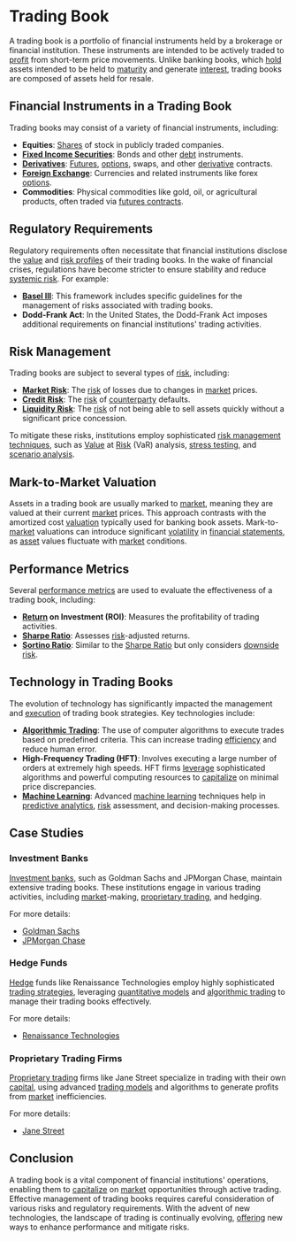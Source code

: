 # Trading Book

A trading book is a portfolio of financial instruments held by a brokerage or financial institution. These instruments are intended to be actively traded to [profit](../p/profit.md) from short-term price movements. Unlike banking books, which [hold](../h/hold.md) assets intended to be held to [maturity](../m/maturity.md) and generate [interest](../i/interest.md), trading books are composed of assets held for resale. 

## Financial Instruments in a Trading Book

Trading books may consist of a variety of financial instruments, including:
- **Equities**: [Shares](../s/shares.md) of stock in publicly traded companies.
- **[Fixed Income Securities](../f/fixed_income_securities.md)**: Bonds and other [debt](../d/debt.md) instruments.
- **[Derivatives](../d/derivatives.md)**: [Futures](../f/futures.md), [options](../o/options.md), swaps, and other [derivative](../d/derivative.md) contracts.
- **[Foreign Exchange](../f/foreign_exchange.md)**: Currencies and related instruments like forex [options](../o/options.md).
- **Commodities**: Physical commodities like gold, oil, or agricultural products, often traded via [futures contracts](../f/futures_contracts.md).

## Regulatory Requirements

Regulatory requirements often necessitate that financial institutions disclose the [value](../v/value.md) and [risk profiles](../r/risk_profiles.md) of their trading books. In the wake of financial crises, regulations have become stricter to ensure stability and reduce [systemic risk](../s/systemic_risk.md). For example:
- **[Basel III](../b/basel_iii.md)**: This framework includes specific guidelines for the management of risks associated with trading books.
- **Dodd-Frank Act**: In the United States, the Dodd-Frank Act imposes additional requirements on financial institutions' trading activities.

## Risk Management

Trading books are subject to several types of [risk](../r/risk.md), including:
- **[Market Risk](../m/market_risk.md)**: The [risk](../r/risk.md) of losses due to changes in [market](../m/market.md) prices.
- **[Credit Risk](../c/credit_risk.md)**: The [risk](../r/risk.md) of [counterparty](../c/counterparty.md) defaults.
- **[Liquidity Risk](../l/liquidity_risk.md)**: The [risk](../r/risk.md) of not being able to sell assets quickly without a significant price concession.

To mitigate these risks, institutions employ sophisticated [risk management techniques](../r/risk_management_techniques.md), such as [Value](../v/value.md) at [Risk](../r/risk.md) (VaR) analysis, [stress testing](../s/stress_testing.md), and [scenario analysis](../s/scenario_analysis.md).

## Mark-to-Market Valuation

Assets in a trading book are usually marked to [market](../m/market.md), meaning they are valued at their current [market](../m/market.md) prices. This approach contrasts with the amortized cost [valuation](../v/valuation.md) typically used for banking book assets. Mark-to-[market](../m/market.md) valuations can introduce significant [volatility](../v/volatility.md) in [financial statements](../f/financial_statements.md), as [asset](../a/asset.md) values fluctuate with [market](../m/market.md) conditions.

## Performance Metrics

Several [performance metrics](../p/performance_metrics.md) are used to evaluate the effectiveness of a trading book, including:
- **[Return](../r/return.md) on Investment (ROI)**: Measures the profitability of trading activities.
- **[Sharpe Ratio](../s/sharpe_ratio.md)**: Assesses [risk](../r/risk.md)-adjusted returns.
- **[Sortino Ratio](../s/sortino_ratio.md)**: Similar to the [Sharpe Ratio](../s/sharpe_ratio.md) but only considers [downside risk](../d/downside_risk.md).

## Technology in Trading Books

The evolution of technology has significantly impacted the management and [execution](../e/execution.md) of trading book strategies. Key technologies include:
- **[Algorithmic Trading](../a/accountability.md)**: The use of computer algorithms to execute trades based on predefined criteria. This can increase trading [efficiency](../e/efficiency.md) and reduce human error.
- **High-Frequency Trading (HFT)**: Involves executing a large number of orders at extremely high speeds. HFT firms [leverage](../l/leverage.md) sophisticated algorithms and powerful computing resources to [capitalize](../c/capitalize.md) on minimal price discrepancies.
- **[Machine Learning](../m/machine_learning.md)**: Advanced [machine learning](../m/machine_learning.md) techniques help in [predictive analytics](../p/predictive_analytics.md), [risk](../r/risk.md) assessment, and decision-making processes.

## Case Studies

### Investment Banks

[Investment banks](../i/investment_bank_(ib).md), such as Goldman Sachs and JPMorgan Chase, maintain extensive trading books. These institutions engage in various trading activities, including [market](../m/market.md)-making, [proprietary trading](../p/proprietary_trading.md), and hedging.

For more details:
- [Goldman Sachs](https://www.goldmansachs.com/)
- [JPMorgan Chase](https://www.jpmorganchase.com/)

### Hedge Funds

[Hedge](../h/hedge.md) funds like Renaissance Technologies employ highly sophisticated [trading strategies](../t/trading_strategies.md), leveraging [quantitative models](../q/quantitative_models.md) and [algorithmic trading](../a/accountability.md) to manage their trading books effectively.

For more details:
- [Renaissance Technologies](https://www.rentec.com/)

### Proprietary Trading Firms

[Proprietary trading](../p/proprietary_trading.md) firms like Jane Street specialize in trading with their own [capital](../c/capital.md), using advanced [trading models](../t/trading_models.md) and algorithms to generate profits from [market](../m/market.md) inefficiencies.

For more details:
- [Jane Street](https://www.janestreet.com/)

## Conclusion

A trading book is a vital component of financial institutions' operations, enabling them to [capitalize](../c/capitalize.md) on [market](../m/market.md) opportunities through active trading. Effective management of trading books requires careful consideration of various risks and regulatory requirements. With the advent of new technologies, the landscape of trading is continually evolving, [offering](../o/offering.md) new ways to enhance performance and mitigate risks.